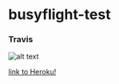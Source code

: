 # busyflight-test

### Travis

![alt text](https://travis-ci.org/ayhanugurlu/busyflight-test.svg?branch=master "Travis Status")


[link to Heroku!](https://ayhan-busyflight-test.herokuapp.com/swagger-ui.html)



